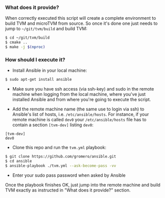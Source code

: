 ### What does it provide?

When correctly executed this script will create a complete environment to build
TVM and microTVM from source. So once it's done one just needs to jump to
`~/git/tvm/build` and build TVM:

```sh
$ cd ~/git/tvm/build
$ cmake ..
$ make -j $(nproc)
```

### How should I execute it?

- Install Ansible in your local machine:

```sh
$ sudo apt-get install ansible
```

- Make sure you have ssh access (via ssh-key) and sudo in the remote machine
when logging from the local machine, where you've just installed Ansible and
from where you're going to execute the script.

- Add the remote machine name (the same use to login via ssh) to Ansible's list
of hosts, i.e. `/etc/ansible/hosts`. For instance, if your remote machine is
called `dev0` your `/etc/ansible/hosts` file has to contain a section
`[tvm-dev]` listing `dev0`:

```text
[tvm-dev]
dev0
```

- Clone this repo and run the `tvm.yml` playbook:

```sh
$ git clone https://github.com/gromero/ansible.git
$ cd ansible
$ ansible-playbook ./tvm.yml --ask-become-pass -vv
```

- Enter your sudo pass password when asked by Ansible

Once the playbook finishes OK, just jump into the remote machine and build TVM
exactly as instructed in "What does it provide?" section.
